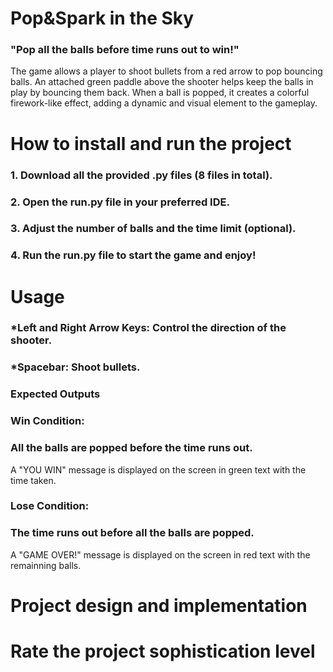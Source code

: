 # Pop&Spark in the Sky
### "Pop all the balls before time runs out to win!"
The game allows a player to shoot bullets from a red arrow to pop bouncing balls. An attached green paddle above the shooter helps keep the balls in play by bouncing them back. When a ball is popped, it creates a colorful firework-like effect, adding a dynamic and visual element to the gameplay.

# How to install and run the project
### 1. Download all the provided .py files (8 files in total).
### 2. Open the run.py file in your preferred IDE.
### 3. Adjust the number of balls and the time limit (optional).
### 4. Run the run.py file to start the game and enjoy!

# Usage
### *Left and Right Arrow Keys: Control the direction of the shooter.
### *Spacebar: Shoot bullets.
### Expected Outputs
### Win Condition: 
### All the balls are popped before the time runs out.
A "YOU WIN" message is displayed on the screen in green text with the time taken.
### Lose Condition: 
### The time runs out before all the balls are popped.
A "GAME OVER!" message is displayed on the screen in red text with the remainning balls.


# Project design and implementation
# Rate the project sophistication level

